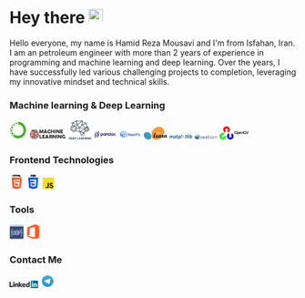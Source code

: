 <h1 align="left">Hey there <img src="https://media.giphy.com/media/hvRJCLFzcasrR4ia7z/giphy.gif" width="25px" height="25px"></h1>

<p>Hello everyone, my name is Hamid Reza Mousavi and I'm from Isfahan, Iran. I am an petroleum engineer with more than 2 years of experience in programming and machine learning and deep learning. Over the years, I have successfully led various challenging projects to completion, leveraging my innovative mindset and technical skills.</p>
<!---
![](https://komarev.com/ghpvc/?username=asabeneh&color=green)
--->

### Machine learning & Deep Learning

<div>
  <img src ="/assets/images/anaconda.png" alt="anaconda logo" width="6%" title='Anaconda'/>

  <img src ="/assets/images/machineLearning.png" alt="machineLearning logo" width="13%" title='Machine learning'/>
  
  <img src ="/assets/images/DL.jpg" alt="machineLearning logo" width="8%" height="5%" title='Deep learning'/>
  
  <img src ="/assets/images/pandas.png" alt="machineLearning logo" width="8%" height="7%" title='Pandas'/>
  <img src ="/assets/images/numpy.png" alt="machineLearning logo" width="8%" height="7%" title='Numpy'/>
  <img src ="/assets/images/sklearn.png" alt="machineLearning logo" width="8%" height="7%" title='scikit-learn'/>
  <img src ="/assets/images/matplotlib.jpg" alt="machineLearning logo" width="8%" height="7%" title='Matplotlib'/>
  <img src ="/assets/images/seaborn.jpg" alt="machineLearning logo" width="8%" height="7%" title='Seaborn'/>

  
  <img src ="/assets/images/opencv.png" alt="opencv logo" width="10%" title='Opencv'/>
</div>

### Frontend Technologies

<div>  
  <img src ="/assets/images/html.png" alt="HTML logo" width="5%" title='HTML'/>
  
  <img src ="/assets/images/css.png" alt="CSS logo" width="5%" title='CSS'/>
  
   <img src ="/assets/images/javascript.svg" alt="JavaScript logo" width="4%" title='JavaScript'/>

  <div> 
 
### Tools

<div>
  
  <img src ="/assets/images/oop.png" alt="object oriented programming" width="5%" title='Object Oriented Programming'/>
  
  <img src ="/assets/images/office.png" alt="VS Code logo" width="5%" title='Office'/>
  
</div>

### Contact Me

<div>
<a href="https://www.linkedin.com/in/hamid-reza-ab776423b/" target="_blank"><img src ="/assets/images/linkedin.svg" alt="linkedin logo" width="10%" title='Linkedin'/></a>
<a href="https://t.me/Esfahani98" target="_blank"><img src ="/assets/images/telegram.png" alt="telegram logo" width="5%" title='Telegram'/></a>
</div>
  

